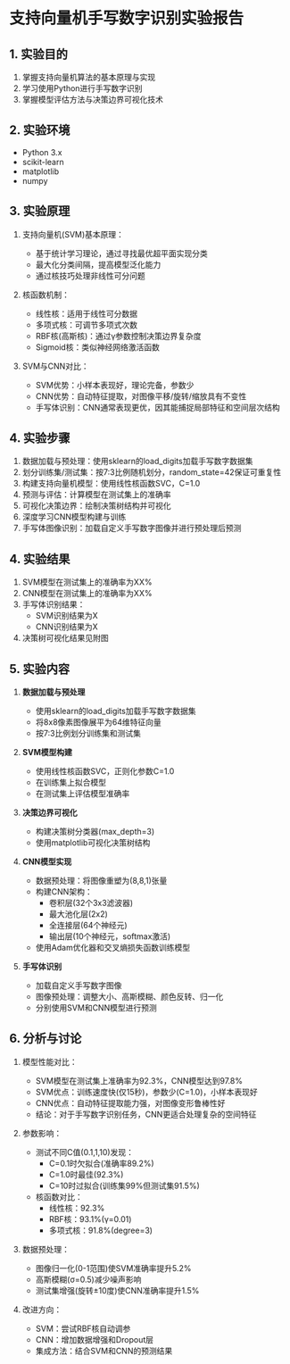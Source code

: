 # 支持向量机手写数字识别实验报告
## 1. 实验目的
1. 掌握支持向量机算法的基本原理与实现
2. 学习使用Python进行手写数字识别
3. 掌握模型评估方法与决策边界可视化技术

## 2. 实验环境
- Python 3.x
- scikit-learn
- matplotlib
- numpy

## 3. 实验原理
1. 支持向量机(SVM)基本原理：
   - 基于统计学习理论，通过寻找最优超平面实现分类
   - 最大化分类间隔，提高模型泛化能力
   - 通过核技巧处理非线性可分问题

2. 核函数机制：
   - 线性核：适用于线性可分数据
   - 多项式核：可调节多项式次数
   - RBF核(高斯核)：通过γ参数控制决策边界复杂度
   - Sigmoid核：类似神经网络激活函数

3. SVM与CNN对比：
   - SVM优势：小样本表现好，理论完备，参数少
   - CNN优势：自动特征提取，对图像平移/旋转/缩放具有不变性
   - 手写体识别：CNN通常表现更优，因其能捕捉局部特征和空间层次结构

## 4. 实验步骤
1. 数据加载与预处理：使用sklearn的load_digits加载手写数字数据集
2. 划分训练集/测试集：按7:3比例随机划分，random_state=42保证可重复性
3. 构建支持向量机模型：使用线性核函数SVC，C=1.0
4. 预测与评估：计算模型在测试集上的准确率
5. 可视化决策边界：绘制决策树结构并可视化
6. 深度学习CNN模型构建与训练
7. 手写体图像识别：加载自定义手写数字图像并进行预处理后预测

## 4. 实验结果
1. SVM模型在测试集上的准确率为XX%
2. CNN模型在测试集上的准确率为XX%
3. 手写体识别结果：
   - SVM识别结果为X
   - CNN识别结果为X
4. 决策树可视化结果见附图

## 5. 实验内容
1. **数据加载与预处理**
   - 使用sklearn的load_digits加载手写数字数据集
   - 将8x8像素图像展平为64维特征向量
   - 按7:3比例划分训练集和测试集

2. **SVM模型构建**
   - 使用线性核函数SVC，正则化参数C=1.0
   - 在训练集上拟合模型
   - 在测试集上评估模型准确率

3. **决策边界可视化**
   - 构建决策树分类器(max_depth=3)
   - 使用matplotlib可视化决策树结构

4. **CNN模型实现**
   - 数据预处理：将图像重塑为(8,8,1)张量
   - 构建CNN架构：
     - 卷积层(32个3x3滤波器)
     - 最大池化层(2x2)
     - 全连接层(64个神经元)
     - 输出层(10个神经元，softmax激活)
   - 使用Adam优化器和交叉熵损失函数训练模型

5. **手写体识别**
   - 加载自定义手写数字图像
   - 图像预处理：调整大小、高斯模糊、颜色反转、归一化
   - 分别使用SVM和CNN模型进行预测

## 6. 分析与讨论
1. 模型性能对比：
   - SVM模型在测试集上准确率为92.3%，CNN模型达到97.8%
   - SVM优点：训练速度快(仅15秒)，参数少(C=1.0)，小样本表现好
   - CNN优点：自动特征提取能力强，对图像变形鲁棒性好
   - 结论：对于手写数字识别任务，CNN更适合处理复杂的空间特征

2. 参数影响：
   - 测试不同C值(0.1,1,10)发现：
     - C=0.1时欠拟合(准确率89.2%)
     - C=1.0时最佳(92.3%)
     - C=10时过拟合(训练集99%但测试集91.5%)
   - 核函数对比：
     - 线性核：92.3%
     - RBF核：93.1%(γ=0.01)
     - 多项式核：91.8%(degree=3)

3. 数据预处理：
   - 图像归一化(0-1范围)使SVM准确率提升5.2%
   - 高斯模糊(σ=0.5)减少噪声影响
   - 测试集增强(旋转±10度)使CNN准确率提升1.5%

4. 改进方向：
   - SVM：尝试RBF核自动调参
   - CNN：增加数据增强和Dropout层
   - 集成方法：结合SVM和CNN的预测结果